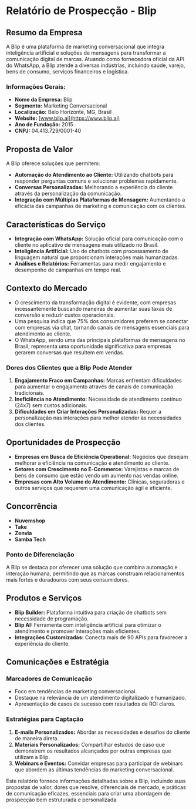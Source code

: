 # Relatório de Prospecção - Blip

## Resumo da Empresa
A Blip é uma plataforma de marketing conversacional que integra inteligência artificial e soluções de mensagens para transformar a comunicação digital de marcas. Atuando como fornecedora oficial da API do WhatsApp, a Blip atende a diversas indústrias, incluindo saúde, varejo, bens de consumo, serviços financeiros e logística.

### Informações Gerais:
- **Nome da Empresa:** Blip
- **Segmento:** Marketing Conversacional
- **Localização:** Belo Horizonte, MG, Brasil
- **Website:** [www.blip.ai](https://www.blip.ai)
- **Ano de Fundação:** 2015
- **CNPJ:** 04.413.729/0001-40

## Proposta de Valor
A Blip oferece soluções que permitem:
- **Automação do Atendimento ao Cliente:** Utilizando chatbots para responder perguntas comuns e solucionar problemas rapidamente.
- **Conversas Personalizadas:** Melhorando a experiência do cliente através da personalização da comunicação.
- **Integração com Múltiplas Plataformas de Mensagem:** Aumentando a eficácia das campanhas de marketing e comunicação com os clientes.

## Características do Serviço
- **Integração com WhatsApp:** Solução oficial para comunicação com o cliente no aplicativo de mensagens mais utilizado no Brasil.
- **Inteligência Artificial:** Uso de chatbots com processamento de linguagem natural que proporcionam interações mais humanizadas.
- **Análises e Relatórios:** Ferramentas para medir engajamento e desempenho de campanhas em tempo real.

## Contexto do Mercado
- O crescimento da transformação digital é evidente, com empresas incessantemente buscando maneiras de aumentar suas taxas de conversão e reduzir custos operacionais.
- Uma pesquisa indica que 75% dos consumidores preferem se conectar com empresas via chat, tornando canais de mensagens essenciais para atendimento ao cliente.
- O WhatsApp, sendo uma das principais plataformas de mensagens no Brasil, representa uma oportunidade significativa para empresas gerarem conversas que resultem em vendas.

### Dores dos Clientes que a Blip Pode Atender
1. **Engajamento Fraco em Campanhas:** Marcas enfrentam dificuldades para aumentar o engajamento através de canais de comunicação tradicionais.
2. **Ineficiência no Atendimento:** Necessidade de atendimento contínuo (24x7) sem custos adicionais.
3. **Dificuldades em Criar Interações Personalizadas:** Requer a personalização nas interações para melhor atender às necessidades dos clientes.

## Oportunidades de Prospecção
- **Empresas em Busca de Eficiência Operational:** Negócios que desejam melhorar a eficiência na comunicação e atendimento ao cliente.
- **Setores com Crescimento no E-Commerce:** Varejistas e marcas de bens de consumo que estão vendo um aumento nas vendas online.
- **Empresas com Alto Volume de Atendimento:** Clínicas, seguradoras e outros serviços que requerem uma comunicação ágil e eficiente.

## Concorrência
- **Nuvemshop**
- **Take**
- **Zenvia**
- **Samba Tech**

### Ponto de Diferenciação
A Blip se destaca por oferecer uma solução que combina automação e interação humana, permitindo que as marcas construam relacionamentos mais fortes e duradouros com seus consumidores.

## Produtos e Serviços
- **Blip Builder:** Plataforma intuitiva para criação de chatbots sem necessidade de programação.
- **Blip AI:** Ferramenta com inteligência artificial para otimizar o atendimento e promover interações mais eficientes.
- **Integrações Customizadas:** Conecta mais de 90 APIs para favorecer a experiência do cliente.

## Comunicações e Estratégia
### Marcadores de Comunicação
- Foco em tendências de marketing conversacional.
- Destaque na relevância de um atendimento digitalizado e humanizado.
- Apresentação de casos de sucesso com resultados de ROI claros.

### Estratégias para Captação
1. **E-mails Personalizados:** Abordar as necessidades e desafios do cliente de maneira direta.
2. **Materiais Personalizados:** Compartilhar estudos de caso que demonstrem os resultados alcançados por outras empresas que utilizam a Blip.
3. **Webinars e Eventos:** Convidar empresas para participar de webinars que abordem as últimas tendências do marketing conversacional.

Este relatório fornece informações detalhadas sobre a Blip, incluindo suas propostas de valor, dores que resolve, diferenciais de mercado, e práticas de comunicação eficazes, essenciais para criar uma abordagem de prospecção bem estruturada e personalizada.
